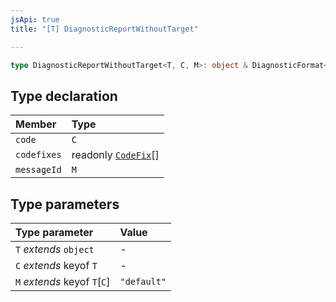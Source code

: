```yaml
---
jsApi: true
title: "[T] DiagnosticReportWithoutTarget"

---
```

```ts
type DiagnosticReportWithoutTarget<T, C, M>: object & DiagnosticFormat<T, C, M>;
```

## Type declaration

| Member | Type |
| :------ | :------ |
| `code` | `C` |
| `codefixes` | readonly [`CodeFix`](../interfaces/CodeFix.md)[] |
| `messageId` | `M` |

## Type parameters

| Type parameter | Value |
| :------ | :------ |
| `T` *extends* `object` | - |
| `C` *extends* keyof `T` | - |
| `M` *extends* keyof `T`\[`C`\] | `"default"` |
